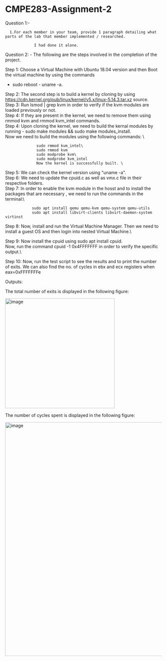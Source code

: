 # CMPE283-Assignment-2

 Question 1:- 
         
      1.For each member in your team, provide 1 paragraph detailing what parts of the lab that member implemented / researched.
                  
                 I had done it alone.
                 
  Question 2: - The following are the steps involved in the completion of the project.

   Step 1: Choose a Virtual Machine with Ubuntu 18.04 version and then Boot the virtual machine by using the commands 
   - sudo reboot - uname -a.
   
   Step 2: The second step is to build a kernel by cloning by using https://cdn.kernel.org/pub/linux/kernel/v5.x/linux-5.14.3.tar.xz source.\
   Step 3: Run lsmod | grep kvm in order to verify if the kvm modules are loaded previously or not.\
   Step 4: If they are present in the kernel, we need to remove them using rmmod kvm and rmmod kvm_intel commands.\
   Step 4: Upon cloning the kernel, we need to build the kernal modules by running - sudo make modules && sudo make modules_install.\
           Now we need to build the modules using the following commands: \
                
                  sudo rmmod kvm_intel\
                  sudo rmmod kvm
                  sudo modprobe kvm\
                  sudo modprobe kvm_intel
                  Now the kernel is successfully built. \
                 
   Step 5:  We can check the kernel version using "uname -a".\
   Step 6: We need to update the cpuid.c as well as vmx.c file in their respective folders.\
   Step 7: In order to enable the kvm module in the hosst and to install the packages that are necessary , we need to run the commands in the terminal:\
                
                sudo apt install qemu qemu-kvm qemu-system qemu-utils
                sudo apt install libvirt-clients libvirt-daemon-system virtinst

   Step 8: Now, install and run the Virtual Machine Manager. Then we need to install a guest OS and then login into nested Virtual Machine.\
  
   Step 9: Now install the cpuid using sudo apt install cpuid.\
          Now, run the command cpuid -1 0x4FFFFFFF in order to verify the specific output.\
           
   Step 10: Now, run the test script to see the results and to print the number of exits. We can also find the no. of cycles in ebx and ecx registers when             eax=0xFFFFFFFe
   
   Outputs: 
   
   The total number of exits is displayed in the following figure:
   
   <img width="352" alt="image" src="https://user-images.githubusercontent.com/98682905/205846282-04513b9f-6f4f-400c-8bf2-2cf534f03bc2.png">

   The number of cycles spent is displayed in the following figure: 
   
   
   <img width="749" alt="image" src="https://user-images.githubusercontent.com/98682905/205846718-38361aab-c78f-484e-9aeb-9288b9abe927.png">

  
   
           
